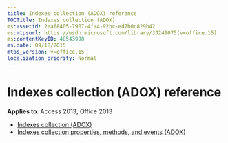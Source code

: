 ```yaml
---
title: Indexes collection (ADOX) reference
TOCTitle: Indexes collection (ADOX)
ms:assetid: 2eaf8405-7907-4fa4-92bc-ed7b0c829b42
ms:mtpsurl: https://msdn.microsoft.com/library/JJ249075(v=office.15)
ms:contentKeyID: 48543990
ms.date: 09/18/2015
mtps_version: v=office.15
localization_priority: Normal
---
```


# Indexes collection (ADOX) reference

**Applies to**: Access 2013, Office 2013

- [Indexes collection (ADOX)](indexes-collection-adox.md)
- [Indexes collection properties, methods, and events (ADOX)](indexes-collection-properties-methods-and-events-adox.md)

